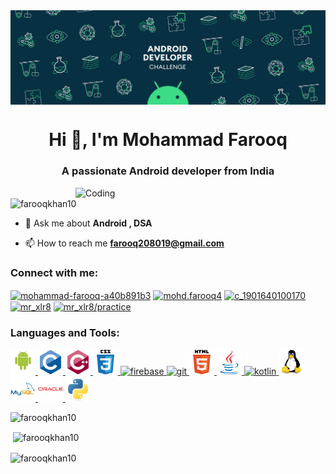 <img align="center" src="https://raw.githubusercontent.com/FAROOQkhan10/FarooqKhan10/main/2000_600px.gif"/>

<h1 align="center">Hi 👋, I'm Mohammad Farooq</h1>
<h3 align="center">A passionate Android developer from India</h3>

<img align="right" alt="Coding" width="400" src="https://i.pinimg.com/originals/a4/51/39/a451393c169a91586312551109361064.gif">

<p align="left"> <img src="https://komarev.com/ghpvc/?username=farooqkhan10&label=Profile%20views&color=0e75b6&style=flat" alt="farooqkhan10" /> </p>

- 💬 Ask me about **Android , DSA**

- 📫 How to reach me **farooq208019@gmail.com**

<h3 align="left">Connect with me:</h3>
<p align="left">
<a href="https://linkedin.com/in/mohammad-farooq-a40b891b3" target="blank"><img align="center" src="https://raw.githubusercontent.com/rahuldkjain/github-profile-readme-generator/master/src/images/icons/Social/linked-in-alt.svg" alt="mohammad-farooq-a40b891b3" height="30" width="40" /></a>
<a href="https://instagram.com/mohd.farooq4" target="blank"><img align="center" src="https://raw.githubusercontent.com/rahuldkjain/github-profile-readme-generator/master/src/images/icons/Social/instagram.svg" alt="mohd.farooq4" height="30" width="40" /></a>
<a href="https://www.hackerrank.com/c_1901640100170" target="blank"><img align="center" src="https://raw.githubusercontent.com/rahuldkjain/github-profile-readme-generator/master/src/images/icons/Social/hackerrank.svg" alt="c_1901640100170" height="30" width="40" /></a>
<a href="https://www.leetcode.com/mr_xlr8" target="blank"><img align="center" src="https://raw.githubusercontent.com/rahuldkjain/github-profile-readme-generator/master/src/images/icons/Social/leet-code.svg" alt="mr_xlr8" height="30" width="40" /></a>
<a href="https://auth.geeksforgeeks.org/user/mr_xlr8/practice" target="blank"><img align="center" src="https://raw.githubusercontent.com/rahuldkjain/github-profile-readme-generator/master/src/images/icons/Social/geeks-for-geeks.svg" alt="mr_xlr8/practice" height="30" width="40" /></a>
</p>

<h3 align="left">Languages and Tools:</h3>
<p align="left"> <a href="https://developer.android.com" target="_blank" rel="noreferrer"> <img src="https://raw.githubusercontent.com/devicons/devicon/master/icons/android/android-original-wordmark.svg" alt="android" width="40" height="40"/> </a> <a href="https://www.cprogramming.com/" target="_blank" rel="noreferrer"> <img src="https://raw.githubusercontent.com/devicons/devicon/master/icons/c/c-original.svg" alt="c" width="40" height="40"/> </a> <a href="https://www.w3schools.com/cpp/" target="_blank" rel="noreferrer"> <img src="https://raw.githubusercontent.com/devicons/devicon/master/icons/cplusplus/cplusplus-original.svg" alt="cplusplus" width="40" height="40"/> </a> <a href="https://www.w3schools.com/css/" target="_blank" rel="noreferrer"> <img src="https://raw.githubusercontent.com/devicons/devicon/master/icons/css3/css3-original-wordmark.svg" alt="css3" width="40" height="40"/> </a> <a href="https://firebase.google.com/" target="_blank" rel="noreferrer"> <img src="https://www.vectorlogo.zone/logos/firebase/firebase-icon.svg" alt="firebase" width="40" height="40"/> </a> <a href="https://git-scm.com/" target="_blank" rel="noreferrer"> <img src="https://www.vectorlogo.zone/logos/git-scm/git-scm-icon.svg" alt="git" width="40" height="40"/> </a> <a href="https://www.w3.org/html/" target="_blank" rel="noreferrer"> <img src="https://raw.githubusercontent.com/devicons/devicon/master/icons/html5/html5-original-wordmark.svg" alt="html5" width="40" height="40"/> </a> <a href="https://www.java.com" target="_blank" rel="noreferrer"> <img src="https://raw.githubusercontent.com/devicons/devicon/master/icons/java/java-original.svg" alt="java" width="40" height="40"/> </a> <a href="https://kotlinlang.org" target="_blank" rel="noreferrer"> <img src="https://www.vectorlogo.zone/logos/kotlinlang/kotlinlang-icon.svg" alt="kotlin" width="40" height="40"/> </a> <a href="https://www.linux.org/" target="_blank" rel="noreferrer"> <img src="https://raw.githubusercontent.com/devicons/devicon/master/icons/linux/linux-original.svg" alt="linux" width="40" height="40"/> </a> <a href="https://www.mysql.com/" target="_blank" rel="noreferrer"> <img src="https://raw.githubusercontent.com/devicons/devicon/master/icons/mysql/mysql-original-wordmark.svg" alt="mysql" width="40" height="40"/> </a> <a href="https://www.oracle.com/" target="_blank" rel="noreferrer"> <img src="https://raw.githubusercontent.com/devicons/devicon/master/icons/oracle/oracle-original.svg" alt="oracle" width="40" height="40"/> </a> <a href="https://www.python.org" target="_blank" rel="noreferrer"> <img src="https://raw.githubusercontent.com/devicons/devicon/master/icons/python/python-original.svg" alt="python" width="40" height="40"/> </a> </p>

<p><img align="left" src="https://github-readme-stats.vercel.app/api/top-langs?username=farooqkhan10&show_icons=true&locale=en&layout=compact" alt="farooqkhan10" /></p>
<br>
<p>&nbsp;<img align="center" src="https://github-readme-stats.vercel.app/api?username=farooqkhan10&show_icons=true&locale=en" alt="farooqkhan10" /></p>

<p><img align="center" src="https://github-readme-streak-stats.herokuapp.com/?user=farooqkhan10&" alt="farooqkhan10" /></p>
